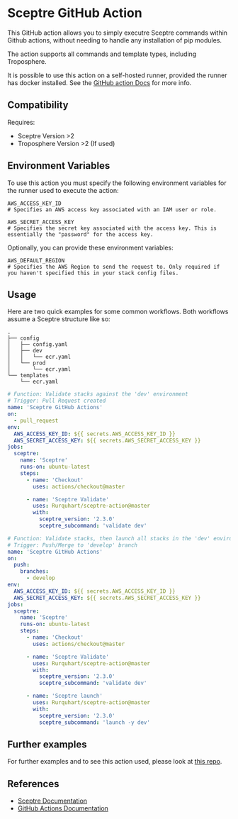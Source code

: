 # Sceptre GitHub Action

This GitHub action allows you to simply executre Sceptre commands within Github actions, without needing to handle any installation of pip modules.

The action supports all commands and template types, including Troposphere.

It is possible to use this action on a self-hosted runner, provided the runner has docker installed. See the [GitHub action Docs](<https://help.github.com/en/actions/hosting-your-own-runners/about-self-hosted-runners#requirements-for-self-hosted-runner-machines>) for more info.

## Compatibility

Requires:

- Sceptre Version >2
- Troposphere Version >2 (If used)

## Environment Variables

To use this action you must specify the following environment variables for the runner used to execute the action:

```none
AWS_ACCESS_KEY_ID
# Specifies an AWS access key associated with an IAM user or role.

AWS_SECRET_ACCESS_KEY
# Specifies the secret key associated with the access key. This is essentially the "password" for the access key.
```

Optionally, you can provide these environment variables:

```none
AWS_DEFAULT_REGION
# Specifies the AWS Region to send the request to. Only required if you haven't specified this in your stack config files.
```

## Usage

Here are two quick examples for some common workflows. Both workflows assume a Sceptre structure like so:
```none
.
├── config
│   ├── config.yaml
│   ├── dev
│   │   └── ecr.yaml
│   └── prod
│       └── ecr.yaml
└── templates
    └── ecr.yaml
```

```yaml
# Function: Validate stacks against the 'dev' environment
# Trigger: Pull Request created
name: 'Sceptre GitHub Actions'
on:
  - pull_request
env:
  AWS_ACCESS_KEY_ID: ${{ secrets.AWS_ACCESS_KEY_ID }}
  AWS_SECRET_ACCESS_KEY: ${{ secrets.AWS_SECRET_ACCESS_KEY }}
jobs:
  sceptre:
    name: 'Sceptre'
    runs-on: ubuntu-latest
    steps:
      - name: 'Checkout'
        uses: actions/checkout@master

      - name: 'Sceptre Validate'
        uses: Rurquhart/sceptre-action@master
        with:
          sceptre_version: '2.3.0'
          sceptre_subcommand: 'validate dev'
```

```yaml
# Function: Validate stacks, then launch all stacks in the 'dev' environment
# Trigger: Push/Merge to 'develop' branch
name: 'Sceptre GitHub Actions'
on:
  push:
    branches:
      - develop
env:
  AWS_ACCESS_KEY_ID: ${{ secrets.AWS_ACCESS_KEY_ID }}
  AWS_SECRET_ACCESS_KEY: ${{ secrets.AWS_SECRET_ACCESS_KEY }}
jobs:
  sceptre:
    name: 'Sceptre'
    runs-on: ubuntu-latest
    steps:
      - name: 'Checkout'
        uses: actions/checkout@master

      - name: 'Sceptre Validate'
        uses: Rurquhart/sceptre-action@master
        with:
          sceptre_version: '2.3.0'
          sceptre_subcommand: 'validate dev'

      - name: 'Sceptre launch'
        uses: Rurquhart/sceptre-action@master
        with:
          sceptre_version: '2.3.0'
          sceptre_subcommand: 'launch -y dev'
```

## Further examples

For further examples and to see this action used, please look at [this repo](<https://github.com/Rurquhart/sceptre-action-examples>).

## References

- [Sceptre Documentation](<https://sceptre.cloudreach.com/2.3.0/>)
- [GitHub Actions Documentation](<https://help.github.com/en/actions>)

